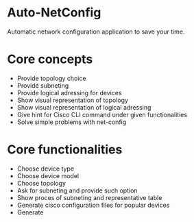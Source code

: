 # Auto-NetConfig
Automatic network configuration application to save your time.

# Core concepts

- Provide topology choice
- Provide subneting 
- Provide logical adressing for devices
- Show visual representation of topology
- Show visual representation of logical adressing
- Give hint for Cisco CLI command under given functionalities
- Solve simple problems with net-config

# Core functionalities

- Choose device type
- Choose device model
- Choose topology
- Ask for subneting and provide such option
- Show proces of subneting and representative table
- Generate cisco configuration files for popular devices
- Generate 

